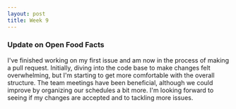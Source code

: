 ```yaml
---
layout: post
title: Week 9
---
```


### Update on Open Food Facts

I've finished working on my first issue and am now in the process of making a pull request. Initially, diving into the code base to make changes felt overwhelming, but I'm starting to get more comfortable with the overall structure. The team meetings have been beneficial, although we could improve by organizing our schedules a bit more. I'm looking forward to seeing if my changes are accepted and to tackling more issues.






